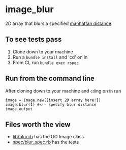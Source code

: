 # image_blur
2D array that blurs a specified [manhattan distance](https://en.wiktionary.org/wiki/Manhattan_distance).

## To see tests pass
1. Clone down to your machine
2. Run a `bundle install` and 'cd' on in
3. From CL run `bundle exec rspec`

## Run from the command line
After cloning down to your machine and `cd`ing on in run
```
image = Image.new([insert 2D array here!])
image.blur(1) #<-- specify blur distance
image.output
```

## Files worth the view
- [lib/blur.rb](https://github.com/danielpowell4/image_blur/blob/master/lib/blur.rb) has the OO Image class
- [spec/blur_spec.rb](https://github.com/danielpowell4/image_blur/blob/master/spec/blur_spec.rb) has the tests
